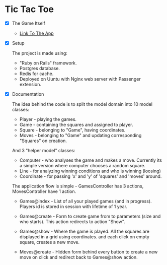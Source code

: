 # Tic Tac Toe

- [x] The Game Itself
    
    * [Link To The App](https://mahaga.org)
    
- [x] Setup
    
    The project is made using: 
    
    * "Ruby on Rails" framework. 
    * Postgres database.
    * Redis for cache.
    * Deployed on Uuntu with Nginx web server with Passenger extension.

    
- [x] Documentation

    The idea behind the code is to split the model domain into 10  model classes:
    
    * Player - playing the games.
    * Game - containing the squares and assigned to player.
    * Square - belonging to "Game", having coordinates.
    * Moves - belonging to "Game" and updating corresponding "Squares" on creation.
    
    And 3 "helper model" classes:
    
    * Computer - who analyses the game and makes a move. Currently its a simple version
    where computer chooses a random square.
    * Line - for analyzing winning conditions and who is winning (loosing)
    * Coordinate - for passing 'x' and 'y' of 'squares' and 'moves' around.
    
    The application flow is simple - GamesController has 3 actions, 
    MovesController have 1 action.
    
    * Games@index - List of all your played games (and in progress). Players id is stored in session
    with lifetime of 1 year.
    
    * Games@create - Form to create game from to parameters (size and who starts). This action redirects
    to action "Show".
    
    * Games@show - Where the game is played. All the squares are displayed in a grid using coordinates.
    and each click on empty square, creates a new move.
    
    * Moves@create - Hidden form behind every button to create a new move on click and redirect back
    to Games@show action.
    
  